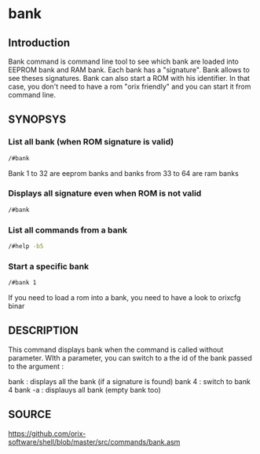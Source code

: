 # bank

## Introduction

Bank command is command line tool to see which bank are loaded into EEPROM bank and RAM bank. Each bank has a
"signature". Bank allows to see theses signatures.
Bank can also start a ROM with his identifier. In that case, you don't need to have a rom "orix friendly" and you can start it
from command line.

## SYNOPSYS

### List all bank (when ROM signature is valid)

```bash
/#bank
```

Bank 1 to 32 are eeprom banks and banks from 33 to 64 are ram banks

### Displays all signature even when ROM is not valid

```bash
/#bank
```

### List all commands from a bank

```bash
/#help -b5
```

### Start a specific bank

```bash
/#bank 1
```

If you need to load a rom into a bank, you need to have a look to orixcfg binar

## DESCRIPTION

This command displays bank when the command is called without parameter. WIth a parameter, you can switch to a the id of the bank passed to the argument :

bank : displays all the bank (if a signature is found)
bank 4 : switch to bank 4
bank -a : displauys all bank (empty bank too)

## SOURCE

https://github.com/orix-software/shell/blob/master/src/commands/bank.asm
